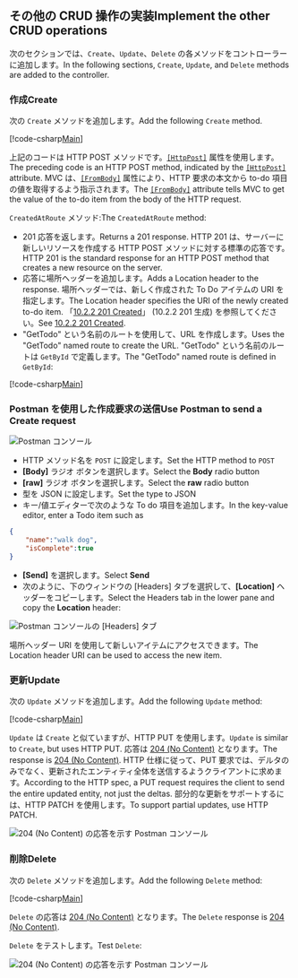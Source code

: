 ## <a name="implement-the-other-crud-operations"></a><span data-ttu-id="c6a93-101">その他の CRUD 操作の実装</span><span class="sxs-lookup"><span data-stu-id="c6a93-101">Implement the other CRUD operations</span></span>

<span data-ttu-id="c6a93-102">次のセクションでは、`Create`、`Update`、`Delete` の各メソッドをコントローラーに追加します。</span><span class="sxs-lookup"><span data-stu-id="c6a93-102">In the following sections, `Create`, `Update`, and `Delete` methods are added to the controller.</span></span>

### <a name="create"></a><span data-ttu-id="c6a93-103">作成</span><span class="sxs-lookup"><span data-stu-id="c6a93-103">Create</span></span>

<span data-ttu-id="c6a93-104">次の `Create` メソッドを追加します。</span><span class="sxs-lookup"><span data-stu-id="c6a93-104">Add the following `Create` method.</span></span>

[!code-csharp[Main](../../tutorials/first-web-api/sample/TodoApi/Controllers/TodoController.cs?name=snippet_Create)]

<span data-ttu-id="c6a93-105">上記のコードは HTTP POST メソッドです。[`[HttpPost]`](/aspnet/core/api/microsoft.aspnetcore.mvc.httppostattribute) 属性を使用します。</span><span class="sxs-lookup"><span data-stu-id="c6a93-105">The preceding code is an HTTP POST method, indicated by the [`[HttpPost]`](/aspnet/core/api/microsoft.aspnetcore.mvc.httppostattribute) attribute.</span></span> <span data-ttu-id="c6a93-106">MVC は、[`[FromBody]`](/aspnet/core/api/microsoft.aspnetcore.mvc.frombodyattribute) 属性により、HTTP 要求の本文から to-do 項目の値を取得するよう指示されます。</span><span class="sxs-lookup"><span data-stu-id="c6a93-106">The [`[FromBody]`](/aspnet/core/api/microsoft.aspnetcore.mvc.frombodyattribute) attribute tells MVC to get the value of the to-do item from the body of the HTTP request.</span></span>

<span data-ttu-id="c6a93-107">`CreatedAtRoute` メソッド:</span><span class="sxs-lookup"><span data-stu-id="c6a93-107">The `CreatedAtRoute` method:</span></span>

* <span data-ttu-id="c6a93-108">201 応答を返します。</span><span class="sxs-lookup"><span data-stu-id="c6a93-108">Returns a 201 response.</span></span> <span data-ttu-id="c6a93-109">HTTP 201 は、サーバーに新しいリソースを作成する HTTP POST メソッドに対する標準の応答です。</span><span class="sxs-lookup"><span data-stu-id="c6a93-109">HTTP 201 is the standard response for an HTTP POST method that creates a new resource on the server.</span></span>
* <span data-ttu-id="c6a93-110">応答に場所ヘッダーを追加します。</span><span class="sxs-lookup"><span data-stu-id="c6a93-110">Adds a Location header to the response.</span></span> <span data-ttu-id="c6a93-111">場所ヘッダーでは、新しく作成された To Do アイテムの URI を指定します。</span><span class="sxs-lookup"><span data-stu-id="c6a93-111">The Location header specifies the URI of the newly created to-do item.</span></span> <span data-ttu-id="c6a93-112">「[10.2.2 201 Created](http://www.w3.org/Protocols/rfc2616/rfc2616-sec10.html)」 (10.2.2 201 生成) を参照してください。</span><span class="sxs-lookup"><span data-stu-id="c6a93-112">See [10.2.2 201 Created](http://www.w3.org/Protocols/rfc2616/rfc2616-sec10.html).</span></span>
* <span data-ttu-id="c6a93-113">"GetTodo" という名前のルートを使用して、URL を作成します。</span><span class="sxs-lookup"><span data-stu-id="c6a93-113">Uses the "GetTodo" named route to create the URL.</span></span> <span data-ttu-id="c6a93-114">"GetTodo" という名前のルートは `GetById` で定義します。</span><span class="sxs-lookup"><span data-stu-id="c6a93-114">The "GetTodo" named route is defined in `GetById`:</span></span>

[!code-csharp[Main](../../tutorials/first-web-api/sample/TodoApi/Controllers/TodoController.cs?name=snippet_GetByID&highlight=1-2)]

### <a name="use-postman-to-send-a-create-request"></a><span data-ttu-id="c6a93-115">Postman を使用した作成要求の送信</span><span class="sxs-lookup"><span data-stu-id="c6a93-115">Use Postman to send a Create request</span></span>

![Postman コンソール](../../tutorials/first-web-api/_static/pmc.png)

* <span data-ttu-id="c6a93-117">HTTP メソッド名を `POST` に設定します。</span><span class="sxs-lookup"><span data-stu-id="c6a93-117">Set the HTTP method to `POST`</span></span>
* <span data-ttu-id="c6a93-118">**[Body]** ラジオ ボタンを選択します。</span><span class="sxs-lookup"><span data-stu-id="c6a93-118">Select the **Body** radio button</span></span>
* <span data-ttu-id="c6a93-119">**[raw]** ラジオ ボタンを選択します。</span><span class="sxs-lookup"><span data-stu-id="c6a93-119">Select the **raw** radio button</span></span>
* <span data-ttu-id="c6a93-120">型を JSON に設定します。</span><span class="sxs-lookup"><span data-stu-id="c6a93-120">Set the type to JSON</span></span>
* <span data-ttu-id="c6a93-121">キー/値エディターで次のような To do 項目を追加します。</span><span class="sxs-lookup"><span data-stu-id="c6a93-121">In the key-value editor, enter a Todo item such as</span></span>

```json
{
    "name":"walk dog",
    "isComplete":true
}
```

* <span data-ttu-id="c6a93-122">**[Send]** を選択します。</span><span class="sxs-lookup"><span data-stu-id="c6a93-122">Select **Send**</span></span>
* <span data-ttu-id="c6a93-123">次のように、下のウィンドウの [Headers] タブを選択して、**[Location]** ヘッダーをコピーします。</span><span class="sxs-lookup"><span data-stu-id="c6a93-123">Select the Headers tab in the lower pane and copy the **Location** header:</span></span>

![Postman コンソールの [Headers] タブ](../../tutorials/first-web-api/_static/pmget.png)

<span data-ttu-id="c6a93-125">場所ヘッダー URI を使用して新しいアイテムにアクセスできます。</span><span class="sxs-lookup"><span data-stu-id="c6a93-125">The Location header URI can be used to access the new item.</span></span>

### <a name="update"></a><span data-ttu-id="c6a93-126">更新</span><span class="sxs-lookup"><span data-stu-id="c6a93-126">Update</span></span>

<span data-ttu-id="c6a93-127">次の `Update` メソッドを追加します。</span><span class="sxs-lookup"><span data-stu-id="c6a93-127">Add the following `Update` method:</span></span>

[!code-csharp[Main](../../tutorials/first-web-api/sample/TodoApi/Controllers/TodoController.cs?name=snippet_Update)]

<span data-ttu-id="c6a93-128">`Update` は `Create` と似ていますが、HTTP PUT を使用します。</span><span class="sxs-lookup"><span data-stu-id="c6a93-128">`Update` is similar to `Create`, but uses HTTP PUT.</span></span> <span data-ttu-id="c6a93-129">応答は [204 (No Content)](http://www.w3.org/Protocols/rfc2616/rfc2616-sec9.html) となります。</span><span class="sxs-lookup"><span data-stu-id="c6a93-129">The response is [204 (No Content)](http://www.w3.org/Protocols/rfc2616/rfc2616-sec9.html).</span></span> <span data-ttu-id="c6a93-130">HTTP 仕様に従って、PUT 要求では、デルタのみでなく、更新されたエンティティ全体を送信するようクライアントに求めます。</span><span class="sxs-lookup"><span data-stu-id="c6a93-130">According to the HTTP spec, a PUT request requires the client to send the entire updated entity, not just the deltas.</span></span> <span data-ttu-id="c6a93-131">部分的な更新をサポートするには、HTTP PATCH を使用します。</span><span class="sxs-lookup"><span data-stu-id="c6a93-131">To support partial updates, use HTTP PATCH.</span></span>

![204 (No Content) の応答を示す Postman コンソール](../../tutorials/first-web-api/_static/pmcput.png)

### <a name="delete"></a><span data-ttu-id="c6a93-133">削除</span><span class="sxs-lookup"><span data-stu-id="c6a93-133">Delete</span></span>

<span data-ttu-id="c6a93-134">次の `Delete` メソッドを追加します。</span><span class="sxs-lookup"><span data-stu-id="c6a93-134">Add the following `Delete` method:</span></span>

[!code-csharp[Main](../../tutorials/first-web-api/sample/TodoApi/Controllers/TodoController.cs?name=snippet_Delete)]

<span data-ttu-id="c6a93-135">`Delete` の応答は [204 (No Content)](http://www.w3.org/Protocols/rfc2616/rfc2616-sec9.html) となります。</span><span class="sxs-lookup"><span data-stu-id="c6a93-135">The `Delete` response is [204 (No Content)](http://www.w3.org/Protocols/rfc2616/rfc2616-sec9.html).</span></span>

<span data-ttu-id="c6a93-136">`Delete` をテストします。</span><span class="sxs-lookup"><span data-stu-id="c6a93-136">Test `Delete`:</span></span> 

![204 (No Content) の応答を示す Postman コンソール](../../tutorials/first-web-api/_static/pmd.png)
